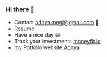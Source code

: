 ### Hi there 👋
- Contact adityaknegi@gmail.com :email:
- <a href="https://github.com/adityaknegi/adityaknegi/blob/master/Aditya_kumar.pdf">Resume</a>
- Have a nice day :smiley:
- Track your investments <a href="https://moneyfit.io/">moneyfit.io</a>
- my Potfolio website <a href="https://nextjs-git-main-adityaknegi.vercel.app/">Aditya</a>




<!--
**adityaknegi/adityaknegi** is a ✨ _special_ ✨ repository because its `README.md` (this file) appears on your GitHub profile.

Here are some ideas to get you started:

- 🔭 I’m currently working on ...
- 🌱 I’m currently learning ...
- 👯 I’m looking to collaborate on ...
- 🤔 I’m looking for help with ...
- 💬 Ask me about ...
- 📫 How to reach me: ...
- 😄 Pronouns: ...
- ⚡ Fun fact: ...
-->
